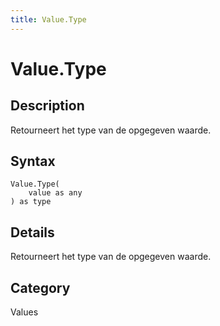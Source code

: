 ```yaml
---
title: Value.Type
---
```


# Value.Type


## Description

Retourneert het type van de opgegeven waarde.


## Syntax

```powerquery
Value.Type(
    value as any
) as type
```


## Details

Retourneert het type van de opgegeven waarde.



## Category
Values

